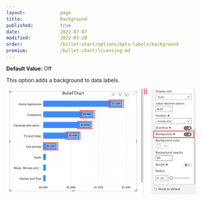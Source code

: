 ```yaml
---
layout:             page
title:              Background
published:          true
date:               2022-07-07
modified:   	    2022-07-20
order:              /bullet-chart/options/data-labels/background
premium:            /bullet-chart/licensing.md
---
```


**Default Value:** Off

This option adds a background to data labels.

<img src="images/data-labels-background.png" width="700">